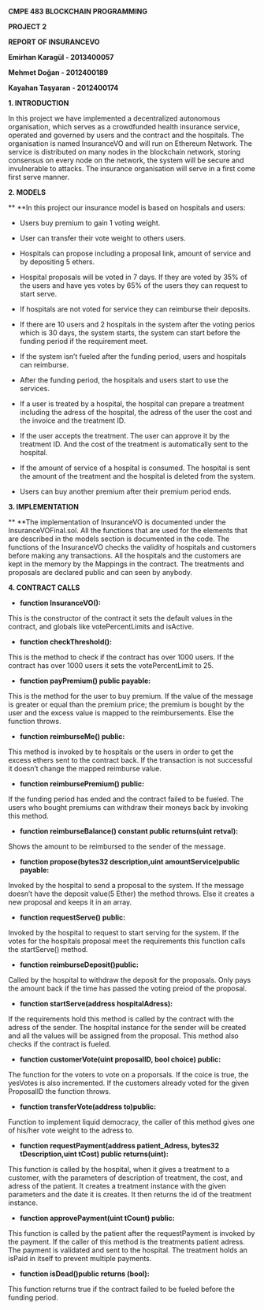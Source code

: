 		

**CMPE 483 BLOCKCHAIN PROGRAMMING**

**PROJECT 2**

**REPORT OF INSURANCEVO**

**Emirhan Karagül - 2013400057**

**Mehmet Doğan - 2012400189**

**Kayahan Taşyaran - 2012400174**

**1. INTRODUCTION**

In this project we have implemented a decentralized autonomous organisation, which serves as a crowdfunded health insurance service, operated and governed by users and the contract and the hospitals. The organisation is named InsuranceVO and will run on Ethereum Network. The service is distributed on many nodes in the blockchain network, storing consensus on every node on the network, the system will be secure and invulnerable to attacks. The insurance organisation will serve in a first come first serve manner.

**2. MODELS**

**	**In this project our insurance model is based on hospitals and users:

* Users buy premium to gain 1 voting weight.

* User can transfer their vote weight to others users.

* Hospitals can propose including a proposal link, amount of service and by depositing 5 ethers.

* Hospital proposals will be voted in 7 days. If they are voted by 35% of the users and have yes votes by 65% of the users they can request to start serve.

* If hospitals are not voted for service they can reimburse their deposits.

* If there are 10 users and 2 hospitals in the system after the voting perios which is 30 days, the system starts, the system can start before the funding period if the requirement meet.

* If the system isn’t fueled after the funding period, users and hospitals can reimburse.

* After the funding period, the hospitals and users start to use the services.

* If a user is treated by a hospital, the hospital can prepare a treatment including the adress of the hospital, the adress of the user the cost and the invoice and the treatment ID.

* If the user accepts the treatment. The user can approve it by the treatment ID. And the cost of the treatment is automatically sent to the hospital.

* If the amount of service of a hospital is consumed. The hospital is sent the amount of the treatment and the hospital is deleted from the system.

* Users can buy another premium after their premium period ends.

**3. IMPLEMENTATION**

**	**The implementation of InsuranceVO is documented under the InsuranceVOFinal.sol. All the functions that are used for the elements that are described in the models section is documented in the code. The functions of the InsuranceVO checks the validity of hospitals and customers before making any transactions. All the hospitals and the customers are kept in the memory by the Mappings in the contract. The treatments and proposals are declared public and can seen by anybody.

**4. CONTRACT CALLS**

* **function InsuranceVO():**

This is the constructor of the contract it sets the default values in the contract, and globals like votePercentLimits and isActive.

* **function checkThreshold():**

This is the method to check if the contract has over 1000 users. If the contract has over 1000 users it sets the votePercentLimit to 25.

* **function payPremium() public payable:**

This is the method for the user to buy premium. If the value of the message is greater or equal than the premium price; the premium is bought by the user and the excess value is mapped to the reimbursements. Else the function throws.

* **function reimburseMe() public:**

This method is invoked by te hospitals or the users in order to get the excess ethers sent to the contract back. If the transaction is not successful it doesn’t change the mapped reimburse value.

* **function reimbursePremium() public:**

If the funding period has ended and the contract failed to be fueled. The users who bought premiums can withdraw their moneys back by invoking this method.

* **function reimburseBalance() constant public returns(uint retval):**

Shows the amount to be reimbursed to the sender of the message.

* **function propose(bytes32 description,uint amountService)public payable:**

Invoked by the hospital to send a proposal to the system. If the message doesn’t have the deposit value(5 Ether) the method throws. Else it creates a new proposal and keeps it in an array.

* **function requestServe() public:**

Invoked by the hospital to request to start serving for the system. If the votes for the hospitals proposal meet the requirements this function calls the startServe() method.

* **function reimburseDeposit()public:**

Called by the hospital to withdraw the deposit for the proposals. Only pays the amount back if the time has passed the voting preiod of the proposal.

* **function startServe(address hospitalAdress):**

If the requirements hold this method is called by the contract with the adress of the sender. The hospital instance for the sender will be created and all the values will be assigned from the proposal. This method also checks if the contract is fueled.

* **function customerVote(uint proposalID, bool choice) public:**

The function for the voters to vote on a proporsals. If the coice is true, the yesVotes is also incremented. If the customers already voted for the given ProposalID the function throws.

* **function transferVote(address to)public:**

Function to implement liquid democracy, the caller of this method gives one of his/her vote weight to the adress to.

* **function requestPayment(address patient_Adress, bytes32 tDescription,uint tCost) public returns(uint):**

This function is called by the hospital, when it gives a treatment to a customer, with the parameters of description of treatment, the cost, and adress of the patient. It creates a treatment instance with the given parameters and the date it is creates. It then returns the id of the treatment instance.

* **function approvePayment(uint tCount) public:**

This function is called by the patient after the requestPayment is invoked by the payment. If the caller of this method is the treatments patient adress. The payment is validated and sent to the hospital. The treatment holds an isPaid in itself to prevent multiple payments.

* **function isDead()public returns (bool):**

This function returns true if the contract failed to be fueled before the funding period. 

